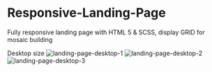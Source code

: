 # Responsive-Landing-Page
Fully responsive landing page with HTML 5 &amp; SCSS, display GRID for mosaic building

Desktop size
![landing-page-desktop-1](https://user-images.githubusercontent.com/72414745/99596403-7c5b8b80-29f6-11eb-83bd-b6ce80376c41.jpg)
![landing-page-desktop-2](https://user-images.githubusercontent.com/72414745/99596405-7cf42200-29f6-11eb-96f1-45942458859f.jpg)
![landing-page-desktop-3](https://user-images.githubusercontent.com/72414745/99596406-7cf42200-29f6-11eb-9ec1-feda1d0e10f2.jpg)
